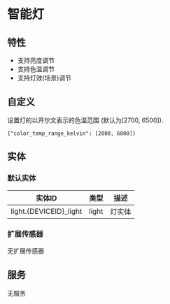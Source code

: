 # 智能灯
## 特性
- 支持亮度调节
- 支持色温调节
- 支持灯效(场景)调节

## 自定义

设置灯的以开尔文表示的色温范围 (默认为[2700, 6500]).

```
{"color_temp_range_kelvin": [2000, 6800]}
```

## 实体
### 默认实体
| 实体ID                   | 类型 | 描述  |
|------------------------|-------|-----|
| light.{DEVICEID}_light | light | 灯实体 |

### 扩展传感器
无扩展传感器


## 服务
无服务